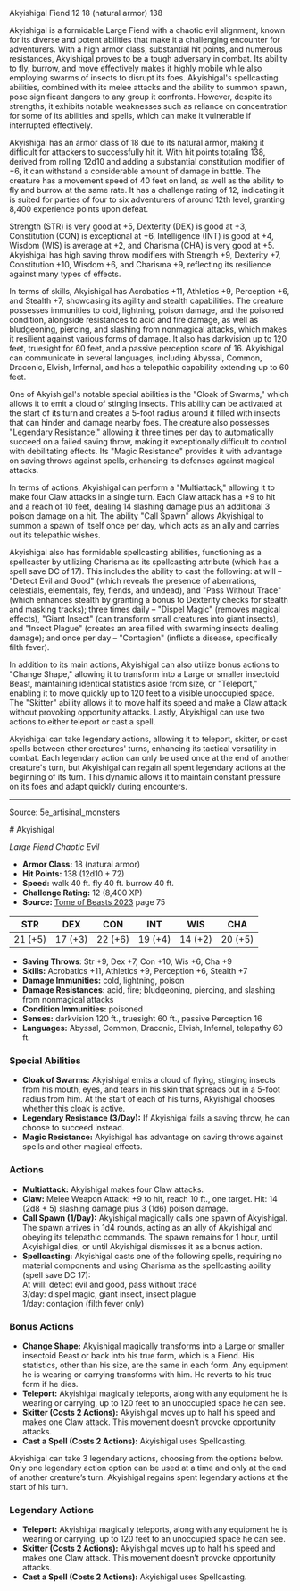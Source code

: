 <MonsterName/>Akyishigal</MonsterName>
<CreatureType/>Fiend</CreatureType>
<CR/>12</CR>
<AC/>18 (natural armor)</AC>
<HP/>138</HP>
<summary>Akyishigal is a formidable Large Fiend with a chaotic evil alignment, known for its diverse and potent abilities that make it a challenging encounter for adventurers. With a high armor class, substantial hit points, and numerous resistances, Akyishigal proves to be a tough adversary in combat. Its ability to fly, burrow, and move effectively makes it highly mobile while also employing swarms of insects to disrupt its foes. Akyishigal's spellcasting abilities, combined with its melee attacks and the ability to summon spawn, pose significant dangers to any group it confronts. However, despite its strengths, it exhibits notable weaknesses such as reliance on concentration for some of its abilities and spells, which can make it vulnerable if interrupted effectively.</summary>

<detail>

Akyishigal has an armor class of 18 due to its natural armor, making it difficult for attackers to successfully hit it. With hit points totaling 138, derived from rolling 12d10 and adding a substantial constitution modifier of +6, it can withstand a considerable amount of damage in battle. The creature has a movement speed of 40 feet on land, as well as the ability to fly and burrow at the same rate. It has a challenge rating of 12, indicating it is suited for parties of four to six adventurers of around 12th level, granting 8,400 experience points upon defeat.

Strength (STR) is very good at +5, Dexterity (DEX) is good at +3, Constitution (CON) is exceptional at +6, Intelligence (INT) is good at +4, Wisdom (WIS) is average at +2, and Charisma (CHA) is very good at +5. Akyishigal has high saving throw modifiers with Strength +9, Dexterity +7, Constitution +10, Wisdom +6, and Charisma +9, reflecting its resilience against many types of effects.

In terms of skills, Akyishigal has Acrobatics +11, Athletics +9, Perception +6, and Stealth +7, showcasing its agility and stealth capabilities. The creature possesses immunities to cold, lightning, poison damage, and the poisoned condition, alongside resistances to acid and fire damage, as well as bludgeoning, piercing, and slashing from nonmagical attacks, which makes it resilient against various forms of damage. It also has darkvision up to 120 feet, truesight for 60 feet, and a passive perception score of 16. Akyishigal can communicate in several languages, including Abyssal, Common, Draconic, Elvish, Infernal, and has a telepathic capability extending up to 60 feet.

One of Akyishigal's notable special abilities is the "Cloak of Swarms," which allows it to emit a cloud of stinging insects. This ability can be activated at the start of its turn and creates a 5-foot radius around it filled with insects that can hinder and damage nearby foes. The creature also possesses "Legendary Resistance," allowing it three times per day to automatically succeed on a failed saving throw, making it exceptionally difficult to control with debilitating effects. Its "Magic Resistance" provides it with advantage on saving throws against spells, enhancing its defenses against magical attacks.

In terms of actions, Akyishigal can perform a "Multiattack," allowing it to make four Claw attacks in a single turn. Each Claw attack has a +9 to hit and a reach of 10 feet, dealing 14 slashing damage plus an additional 3 poison damage on a hit. The ability "Call Spawn" allows Akyishigal to summon a spawn of itself once per day, which acts as an ally and carries out its telepathic wishes. 

Akyishigal also has formidable spellcasting abilities, functioning as a spellcaster by utilizing Charisma as its spellcasting attribute (which has a spell save DC of 17). This includes the ability to cast the following: at will – "Detect Evil and Good" (which reveals the presence of aberrations, celestials, elementals, fey, fiends, and undead), and "Pass Without Trace" (which enhances stealth by granting a bonus to Dexterity checks for stealth and masking tracks); three times daily – "Dispel Magic" (removes magical effects), "Giant Insect" (can transform small creatures into giant insects), and "Insect Plague" (creates an area filled with swarming insects dealing damage); and once per day – "Contagion" (inflicts a disease, specifically filth fever).

In addition to its main actions, Akyishigal can also utilize bonus actions to "Change Shape," allowing it to transform into a Large or smaller insectoid Beast, maintaining identical statistics aside from size, or "Teleport," enabling it to move quickly up to 120 feet to a visible unoccupied space. The "Skitter" ability allows it to move half its speed and make a Claw attack without provoking opportunity attacks. Lastly, Akyishigal can use two actions to either teleport or cast a spell.

Akyishigal can take legendary actions, allowing it to teleport, skitter, or cast spells between other creatures' turns, enhancing its tactical versatility in combat. Each legendary action can only be used once at the end of another creature's turn, but Akyishigal can regain all spent legendary actions at the beginning of its turn. This dynamic allows it to maintain constant pressure on its foes and adapt quickly during encounters.</detail>



---

Source: 5e_artisinal_monsters

<statblock>
# Akyishigal

*Large* *Fiend* *Chaotic Evil*

- **Armor Class:** 18 (natural armor)
- **Hit Points:** 138 (12d10 + 72)
- **Speed:** walk 40 ft. fly 40 ft. burrow 40 ft.
- **Challenge Rating:** 12 (8,400 XP)
- **Source:** [Tome of Beasts 2023](https://koboldpress.com/kpstore/product/tome-of-beasts-1-2023-edition/) page 75

| STR | DEX | CON | INT | WIS | CHA |
| --- | --- | --- | --- | --- | --- |
| 21 (+5) | 17 (+3) | 22 (+6) | 19 (+4) | 14 (+2) | 20 (+5) |

- **Saving Throws**: Str +9, Dex +7, Con +10, Wis +6, Cha +9
- **Skills:** Acrobatics +11, Athletics +9, Perception +6, Stealth +7
- **Damage Immunities:** cold, lightning, poison
- **Damage Resistances:** acid, fire; bludgeoning, piercing, and slashing from nonmagical attacks
- **Condition Immunities:** poisoned
- **Senses:** darkvision 120 ft., truesight 60 ft., passive Perception 16
- **Languages:** Abyssal, Common, Draconic, Elvish, Infernal, telepathy 60 ft.

### Special Abilities

- **Cloak of Swarms:** Akyishigal emits a cloud of flying, stinging insects from his mouth, eyes, and tears in his skin that spreads out in a 5-foot radius from him. At the start of each of his turns, Akyishigal chooses whether this cloak is active.
- **Legendary Resistance (3/Day):** If Akyishigal fails a saving throw, he can choose to succeed instead.
- **Magic Resistance:** Akyishigal has advantage on saving throws against spells and other magical effects.

### Actions

- **Multiattack:** Akyishigal makes four Claw attacks.
- **Claw:** Melee Weapon Attack: +9 to hit, reach 10 ft., one target. Hit: 14 (2d8 + 5) slashing damage plus 3 (1d6) poison damage.
- **Call Spawn (1/Day):** Akyishigal magically calls one spawn of Akyishigal. The spawn arrives in 1d4 rounds, acting as an ally of Akyishigal and obeying its telepathic commands. The spawn remains for 1 hour, until Akyishigal dies, or until Akyishigal dismisses it as a bonus action.
- **Spellcasting:** Akyishigal casts one of the following spells, requiring no material components and using Charisma as the spellcasting ability (spell save DC 17):<br>At will: detect evil and good, pass without trace<br>3/day: dispel magic, giant insect, insect plague<br>1/day: contagion (filth fever only)

### Bonus Actions

- **Change Shape:** Akyishigal magically transforms into a Large or smaller insectoid Beast or back into his true form, which is a Fiend. His statistics, other than his size, are the same in each form. Any equipment he is wearing or carrying transforms with him. He reverts to his true form if he dies.
- **Teleport:** Akyishigal magically teleports, along with any equipment he is wearing or carrying, up to 120 feet to an unoccupied space he can see.
- **Skitter (Costs 2 Actions):** Akyishigal moves up to half his speed and makes one Claw attack. This movement doesn’t provoke opportunity attacks.
- **Cast a Spell (Costs 2 Actions):** Akyishigal uses Spellcasting.

Akyishigal can take 3 legendary actions, choosing from the options below. Only one legendary action option can be used at a time and only at the end of another creature’s turn. Akyishigal regains spent legendary actions at the start of his turn.

### Legendary Actions

- **Teleport:** Akyishigal magically teleports, along with any equipment he is wearing or carrying, up to 120 feet to an unoccupied space he can see.
- **Skitter (Costs 2 Actions):** Akyishigal moves up to half his speed and makes one Claw attack. This movement doesn’t provoke opportunity attacks.
- **Cast a Spell (Costs 2 Actions):** Akyishigal uses Spellcasting.
</statblock>


